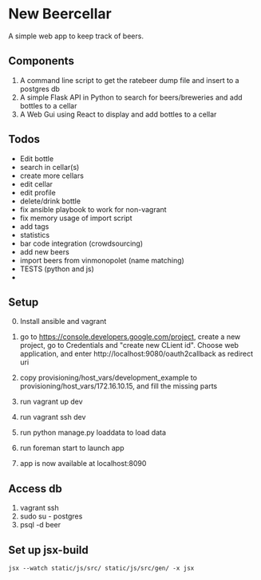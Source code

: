 New Beercellar
==============

A simple web app to keep track of beers.


Components
----------

1. A command line script to get the ratebeer dump file and insert to a postgres db
2. A simple Flask API in Python to search for beers/breweries and add bottles to a cellar
3. A Web Gui using React to display and add bottles to a cellar


Todos
-----
- Edit bottle
- search in cellar(s)
- create more cellars
- edit cellar
- edit profile
- delete/drink bottle
- fix ansible playbook to work for non-vagrant
- fix memory usage of import script
- add tags
- statistics
- bar code integration (crowdsourcing)
- add new beers
- import beers from vinmonopolet (name matching)
- TESTS (python and js)
- 

Setup
-----

0. Install ansible and vagrant

1. go to https://console.developers.google.com/project, create a new project, go to Credentials and "create new CLient id". Choose web application, and enter http://localhost:9080/oauth2callback as redirect uri

2. copy provisioning/host_vars/development_example to provisioning/host_vars/172.16.10.15, and fill the missing parts

3. run vagrant up dev

4. run vagrant ssh dev

5. run python manage.py loaddata to load data

6. run foreman start to launch app

7. app is now available at localhost:8090


Access db
---------
1. vagrant ssh
2. sudo su - postgres
3. psql -d beer


Set up jsx-build
----------------
    
    jsx --watch static/js/src/ static/js/src/gen/ -x jsx